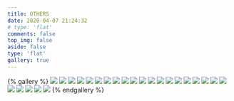 ```yaml
---
title: OTHERS
date: 2020-04-07 21:24:32
# type: 'flat'
comments: false
top_img: false
aside: false
type: 'flat'
gallery: true
---
```

<div id='article-container'>

{% gallery %}
    ![](https://blog-1253324855.cos.ap-shanghai.myqcloud.com/img/00.31.11.jpeg)
    ![](https://hk-1253324855.cos.ap-hongkong.myqcloud.com/photos/photo0.JPG)
    ![](https://hk-1253324855.cos.ap-hongkong.myqcloud.com/photos/photo1.jpg)
    ![](https://hk-1253324855.cos.ap-hongkong.myqcloud.com/photos/photo2.JPG)
    ![](https://hk-1253324855.cos.ap-hongkong.myqcloud.com/photos/photo3.JPG)
    ![](https://hk-1253324855.cos.ap-hongkong.myqcloud.com/photos/photo4.JPG)
    ![](https://hk-1253324855.cos.ap-hongkong.myqcloud.com/photos/photo5.JPG)
    ![](https://hk-1253324855.cos.ap-hongkong.myqcloud.com/photos/photo6.JPG)
    ![](https://hk-1253324855.cos.ap-hongkong.myqcloud.com/photos/photo9.jpg)
    ![](https://hk-1253324855.cos.ap-hongkong.myqcloud.com/photos/photo10.JPG)
    ![](https://hk-1253324855.cos.ap-hongkong.myqcloud.com/photos/photo11.jpg)
    ![](https://hk-1253324855.cos.ap-hongkong.myqcloud.com/photos/photo12.jpg)
    ![](https://hk-1253324855.cos.ap-hongkong.myqcloud.com/photos/photo13.jpg)
    ![](https://hk-1253324855.cos.ap-hongkong.myqcloud.com/photos/photo14.jpg)
    ![](https://hk-1253324855.cos.ap-hongkong.myqcloud.com/photos/photo15.jpg)
    ![](https://hk-1253324855.cos.ap-hongkong.myqcloud.com/photos/photo16.jpg)
    ![](https://hk-1253324855.cos.ap-hongkong.myqcloud.com/photos/photo17.jpg)
    ![](https://hk-1253324855.cos.ap-hongkong.myqcloud.com/photos/photo18.JPG)
    ![](https://hk-1253324855.cos.ap-hongkong.myqcloud.com/photos/photo20.JPG)
    ![](https://hk-1253324855.cos.ap-hongkong.myqcloud.com/photos/photo21.JPG)
    ![](https://hk-1253324855.cos.ap-hongkong.myqcloud.com/photos/photo22.JPG)
    ![](https://hk-1253324855.cos.ap-hongkong.myqcloud.com/photos/photo23.JPG)
    ![](https://hk-1253324855.cos.ap-hongkong.myqcloud.com/photos/photo24.JPG)
    ![](https://hk-1253324855.cos.ap-hongkong.myqcloud.com/photos/photo25.JPG)
    ![](https://hk-1253324855.cos.ap-hongkong.myqcloud.com/photos/photo26.JPG)
{% endgallery %}

</div>